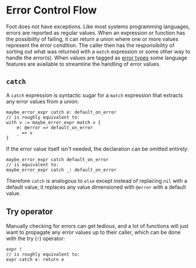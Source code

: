 # Error Control Flow
Foot does not have exceptions.  Like most systems programming languages, errors are reported as regular values.  When an expression or function has the possibility of failing, it can return a union where one or more values represent the error condition.  The caller then has the responsibility of sorting out what was returned with a `match` expression or some other way to handle the error(s).  When values are tagged as [error types](dimensions.md#error-types) some language features are available to streamline the handling of error values.

## `catch`
A `catch` expression is syntactic sugar for a `match` expression that extracts any error values from a union:
```foot
maybe_error_expr catch e: default_on_error
// is roughly equivalent to:
with v := maybe_error_expr match v {
    e: @error => default_on_error
    _ => v
}
```
If the error value itself isn't needed, the declaration can be omitted entirely:
```foot
maybe_error_expr catch default_on_error
// is equivalent to:
maybe_error_expr catch _: default_on_error
```
Therefore `catch` is analogous to `else` except instead of replacing `nil` with a default value, it replaces any value dimensioned with `@error` with a default value.

## Try operator
Manually checking for errors can get tedious, and a lot of functions will just want to propagate any error values up to their caller, which can be done with the try (`!`) operator:
```foot
expr !
// is roughly equivalent to:
expr catch e: return e
```
